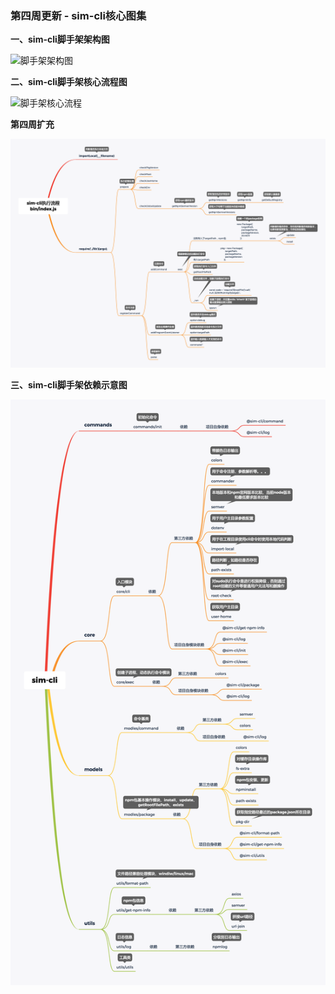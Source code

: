 ### 第四周更新 - sim-cli核心图集


**一、sim-cli脚手架架构图**

![脚手架架构图](../../images/running-snail/sim-cli脚手架架构图.jpg)

**二、sim-cli脚手架核心流程图**

![脚手架核心流程](../../images/running-snail/脚手架核心流程.jpg)

**第四周扩充**

![脚手架核心流程](../../images/running-snail/030.png)

**三、sim-cli脚手架依赖示意图**

![sim-cli脚手架依赖示意图](../../images/running-snail/031.png)
